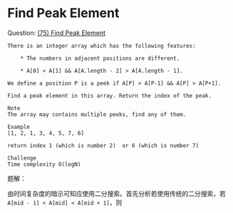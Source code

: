# Find Peak Element

Question: [(75) Find Peak Element](http://www.lintcode.com/en/problem/find-peak-element/)

```
There is an integer array which has the following features:

    * The numbers in adjacent positions are different.

    * A[0] < A[1] && A[A.length - 2] > A[A.length - 1].

We define a position P is a peek if A[P] > A[P-1] && A[P] > A[P+1].

Find a peak element in this array. Return the index of the peak.

Note
The array may contains multiple peeks, find any of them.

Example
[1, 2, 1, 3, 4, 5, 7, 6]

return index 1 (which is number 2)  or 6 (which is number 7)

Challenge
Time complexity O(logN)
```

题解：

由时间复杂度的暗示可知应使用二分搜索。首先分析若使用传统的二分搜索，若`A[mid - 1] < A[mid] < A[mid + 1]`，则